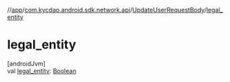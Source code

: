 //[app](../../../index.md)/[com.kycdao.android.sdk.network.api](../index.md)/[UpdateUserRequestBody](index.md)/[legal_entity](legal_entity.md)

# legal_entity

[androidJvm]\
val [legal_entity](legal_entity.md): [Boolean](https://kotlinlang.org/api/latest/jvm/stdlib/kotlin/-boolean/index.html)
